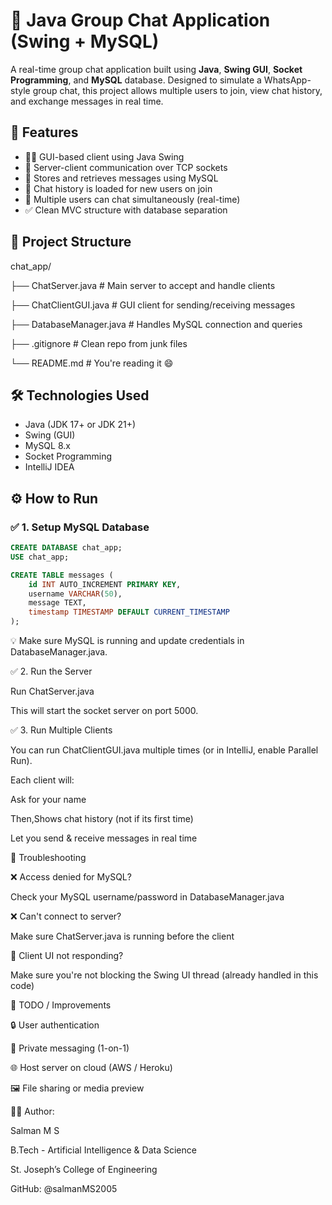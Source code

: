 # 💬 Java Group Chat Application (Swing + MySQL)

A real-time group chat application built using **Java**, **Swing GUI**, **Socket Programming**, and **MySQL** database. Designed to simulate a WhatsApp-style group chat, this project allows multiple users to join, view chat history, and exchange messages in real time.

## 🚀 Features

- 🧑‍💻 GUI-based client using Java Swing
- 🔌 Server-client communication over TCP sockets
- 🧠 Stores and retrieves messages using MySQL
- 📜 Chat history is loaded for new users on join
- 🔁 Multiple users can chat simultaneously (real-time)
- ✅ Clean MVC structure with database separation

## 📁 Project Structure

chat_app/

├── ChatServer.java # Main server to accept and handle clients

├── ChatClientGUI.java # GUI client for sending/receiving messages

├── DatabaseManager.java # Handles MySQL connection and queries

├── .gitignore # Clean repo from junk files

└── README.md # You're reading it 😄



## 🛠️ Technologies Used

- Java (JDK 17+ or JDK 21+)
- Swing (GUI)
- MySQL 8.x
- Socket Programming
- IntelliJ IDEA

## ⚙️ How to Run

### ✅ 1. Setup MySQL Database

```sql
CREATE DATABASE chat_app;
USE chat_app;

CREATE TABLE messages (
    id INT AUTO_INCREMENT PRIMARY KEY,
    username VARCHAR(50),
    message TEXT,
    timestamp TIMESTAMP DEFAULT CURRENT_TIMESTAMP
);
```
💡 Make sure MySQL is running and update credentials in DatabaseManager.java.


✅ 2. Run the Server


Run ChatServer.java


This will start the socket server on port 5000.

✅ 3. Run Multiple Clients


You can run ChatClientGUI.java multiple times (or in IntelliJ, enable Parallel Run).

Each client will:

Ask for your name

Then,Shows chat history (not if its first time)

Let you send & receive messages in real time

🐞 Troubleshooting

❌ Access denied for MySQL?

Check your MySQL username/password in DatabaseManager.java

❌ Can't connect to server?

Make sure ChatServer.java is running before the client

🧱 Client UI not responding?

Make sure you're not blocking the Swing UI thread (already handled in this code)

🧹 TODO / Improvements

🔒 User authentication

💬 Private messaging (1-on-1)

🌐 Host server on cloud (AWS / Heroku)

🖼️ File sharing or media preview

🧑‍💻 Author:

Salman M S

B.Tech - Artificial Intelligence & Data Science

St. Joseph’s College of Engineering

GitHub: @salmanMS2005

